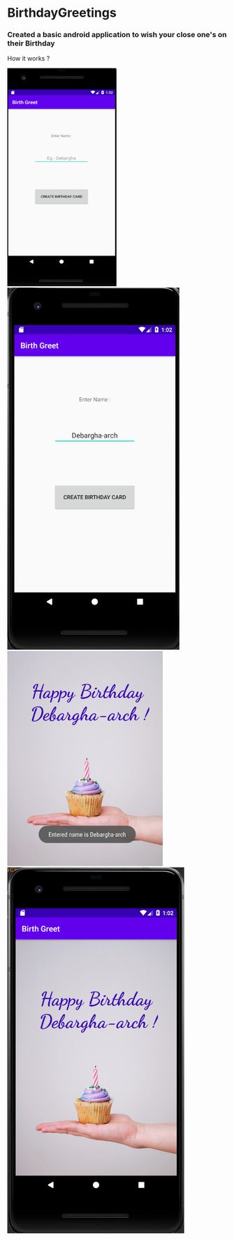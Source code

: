 # BirthdayGreetings
### Created a  basic android application to wish your close one's on their Birthday

How it works ?

<img src="readme_images/display4.png" width="250px" height="500px" />
<img src="readme_images/display1.png" >
<img src="readme_images/display3.png" >
<img src="readme_images/display2.png" >

